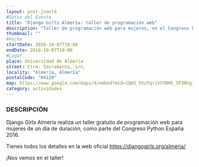 ```yaml
---
layout: post-jsonld
#Datos del Evento
title: "Django Girls Almería: taller de programación web"
description: "Taller de programación web para mujeres, en el Congreso Python España 2016"
thumbnail: ""
#Fecha
startDate: 2016-10-07T10:00
endDate: 2016-10-07T19:00
#Lugar
place: Universidad de Almería
street: Ctra. Sacramento, s/n,
locality: "Almería, Almería"
postalCode: "04120"
map: https://www.google.com/maps/d/embed?mid=1Qm5_h5uTqriVSYBHS_SP3NVgjHc
category: actividades
---
```


### DESCRIPCIÓN

Django Girls Almería realiza un taller gratuito de programación web para mujeres de un día de duración, como parte del Congreso Python España 2016.

Tienes todos los detalles en la web oficial https://djangogirls.org/almeria/

¡Nos vemos en el taller!
